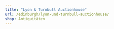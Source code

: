 ```yaml
---
title: "Lyon & Turnbull Auctionhouse"
url: /edinburgh/lyon-und-turnbull-auctionhouse/
shop: Antiquitäten
---
```

